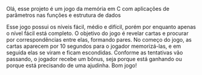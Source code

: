 Olá, esse projeto é um jogo da memória em C com aplicações de parâmetros nas funções e estrutura de dados

Esse jogo possui os níveis fácil, médio e difícil, porém por enquanto apenas o nível fácil está completo. O objetivo do jogo é revelar cartas e procurar por correspondências entre elas, formando pares. No começo do jogo, as cartas aparecem por 10 segundos para o jogador memorizá-las, e em seguida elas se viram e ficam escondidas. Conforme as tentativas vão passando, o jogador recebe um bônus, seja porque está ganhando ou porque está precisando de uma ajudinha. Bom jogo!